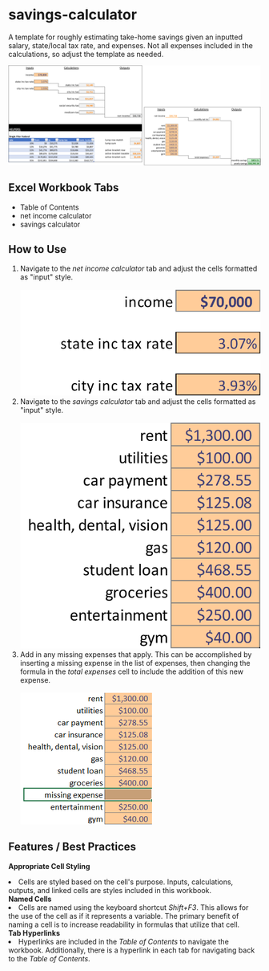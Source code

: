 # savings-calculator
A template for roughly estimating take-home savings given an inputted salary, state/local tax rate, and expenses.  Not all expenses included in the calculations, so adjust the template as needed.

![example.png](./images/example.png)

## Excel Workbook Tabs

<ul>
  <li>Table of Contents</li>
  <li>net income calculator</li>
  <li>savings calculator</li>
</ul>

## How to Use

<ol>
  <li>
    Navigate to the <em>net income calculator</em> tab and adjust the cells formatted as "input" style.
    <br></br>
    <img src="./images/net-income-inputs.png"></img>
  </li>
  <li>
    Navigate to the <em>savings calculator</em> tab and adjust the cells formatted as "input" style.
    <br></br>  
    <img src="./images/savings-inputs.png"></img>
  </li>
  <li>
    Add in any missing expenses that apply.  This can be accomplished by inserting a missing expense in the list of expenses, then changing the formula in the <em>total expenses</em> cell to include the addition of this new expense.
    <br></br>
    <img src="./images/missing-expense.png"></img>
  </li>
</ol>

## Features / Best Practices

<b>Appropriate Cell Styling</b>
  <li>Cells are styled based on the cell's purpose.  Inputs, calculations, outputs, and linked cells are styles included in this workbook.</li>
<b>Named Cells</b>
  <li>Cells are named using the keyboard shortcut <em>Shift+F3</em>.  This allows for the use of the cell as if it represents a variable.  The primary benefit of naming a cell is to increase readability in formulas that utilize that cell.</li>
<b>Tab Hyperlinks</b>
  <li>Hyperlinks are included in the <em>Table of Contents</em> to navigate the workbook.  Additionally, there is a hyperlink in each tab for navigating back to the <em>Table of Contents</em>.</li>

